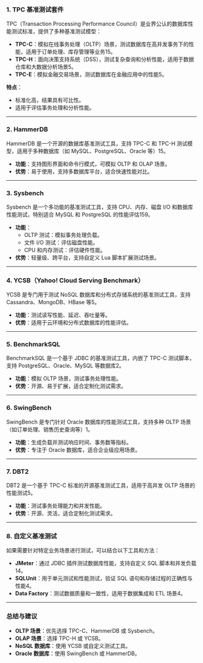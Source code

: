 ### **1. TPC 基准测试套件**

TPC（Transaction Processing Performance Council）是业界公认的数据库性能测试标准，提供了多种基准测试模型：

- **TPC-C**：模拟在线事务处理（OLTP）场景，测试数据库在高并发事务下的性能，适用于订单处理、库存管理等业务15。
- **TPC-H**：面向决策支持系统（DSS），测试复杂查询和分析性能，适用于数据仓库和大数据分析场景5。
- **TPC-E**：模拟金融交易场景，测试数据库在金融应用中的性能5。

**特点**：

- 标准化高，结果具有可比性。
- 适用于评估事务处理和分析性能。

------

### **2. HammerDB**

HammerDB 是一个开源的数据库基准测试工具，支持 TPC-C 和 TPC-H 测试模型，适用于多种数据库（如 MySQL、PostgreSQL、Oracle 等）15。

- **功能**：支持图形界面和命令行模式，可模拟 OLTP 和 OLAP 场景。
- **优势**：易于使用，支持多数据库平台，适合快速性能对比。

------

### **3. Sysbench**

Sysbench 是一个多功能的基准测试工具，支持 CPU、内存、磁盘 I/O 和数据库性能测试，特别适合 MySQL 和 PostgreSQL 的性能评估159。

- **功能**：
  - OLTP 测试：模拟事务处理负载。
  - 文件 I/O 测试：评估磁盘性能。
  - CPU 和内存测试：评估硬件性能。
- **优势**：轻量级、跨平台，支持自定义 Lua 脚本扩展测试场景。

------

### **4. YCSB（Yahoo! Cloud Serving Benchmark）**

YCSB 是专门用于测试 NoSQL 数据库和分布式存储系统的基准测试工具，支持 Cassandra、MongoDB、HBase 等5。

- **功能**：测试读写性能、延迟、吞吐量等。
- **优势**：适用于云环境和分布式数据库的性能评估。

------

### **5. BenchmarkSQL**

BenchmarkSQL 是一个基于 JDBC 的基准测试工具，内嵌了 TPC-C 测试脚本，支持 PostgreSQL、Oracle、MySQL 等数据库2。

- **功能**：模拟 OLTP 场景，测试事务处理性能。
- **优势**：开源、易于扩展，适合定制化测试需求。

------

### **6. SwingBench**

SwingBench 是专门针对 Oracle 数据库的性能测试工具，支持多种 OLTP 场景（如订单处理、销售历史查询等）1。

- **功能**：生成负载并测试响应时间、事务数等指标。
- **优势**：专注于 Oracle 数据库，适合企业级应用场景。

------

### **7. DBT2**

DBT2 是一个基于 TPC-C 标准的开源基准测试工具，适用于高并发 OLTP 场景的性能测试5。

- **功能**：测试事务处理能力和并发性能。
- **优势**：开源、灵活，适合定制化测试需求。

------

### **8. 自定义基准测试**

如果需要针对特定业务场景进行测试，可以结合以下工具和方法：

- **JMeter**：通过 JDBC 插件测试数据库性能，支持自定义 SQL 脚本和并发负载14。
- **SQLUnit**：用于单元测试和性能测试，验证 SQL 语句和存储过程的正确性与性能4。
- **Data Factory**：测试数据质量和一致性，适用于数据集成和 ETL 场景4。

------

### **总结与建议**

- **OLTP 场景**：优先选择 TPC-C、HammerDB 或 Sysbench。
- **OLAP 场景**：选择 TPC-H 或 YCSB。
- **NoSQL 数据库**：使用 YCSB 或自定义测试工具。
- **Oracle 数据库**：使用 SwingBench 或 HammerDB。